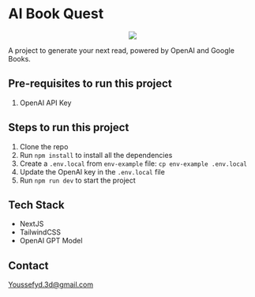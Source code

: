 # AI Book Quest

<p align="center">
  <img src="public/demo.png" />
</p>

A project to generate your next read, powered by OpenAI and Google Books. 

## Pre-requisites to run this project

1. OpenAI API Key

## Steps to run this project

1. Clone the repo
2. Run `npm install` to install all the dependencies
3. Create a `.env.local` from `env-example` file: `cp env-example .env.local`
4. Update the OpenAI  key in the `.env.local` file
5. Run `npm run dev` to start the project


## Tech Stack

- NextJS
- TailwindCSS
- OpenAI GPT Model

## Contact

Youssefyd.3d@gmail.com